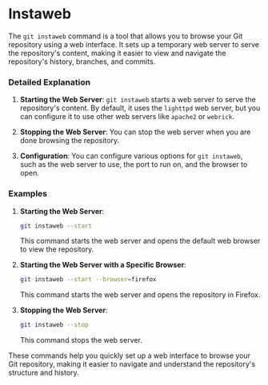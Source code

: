 # Instaweb

The `git instaweb` command is a tool that allows you to browse your Git repository using a web interface. It sets up a temporary web server to serve the repository's content, making it easier to view and navigate the repository's history, branches, and commits.

### Detailed Explanation

1. **Starting the Web Server**: `git instaweb` starts a web server to serve the repository's content. By default, it uses the `lighttpd` web server, but you can configure it to use other web servers like `apache2` or `webrick`.

2. **Stopping the Web Server**: You can stop the web server when you are done browsing the repository.

3. **Configuration**: You can configure various options for `git instaweb`, such as the web server to use, the port to run on, and the browser to open.

### Examples

1. **Starting the Web Server**:
   ```sh
   git instaweb --start
   ```
   This command starts the web server and opens the default web browser to view the repository.

2. **Starting the Web Server with a Specific Browser**:
   ```sh
   git instaweb --start --browser=firefox
   ```
   This command starts the web server and opens the repository in Firefox.

3. **Stopping the Web Server**:
   ```sh
   git instaweb --stop
   ```
   This command stops the web server.

These commands help you quickly set up a web interface to browse your Git repository, making it easier to navigate and understand the repository's structure and history.